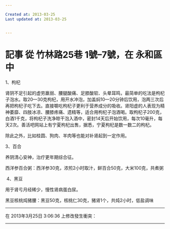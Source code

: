 ```yaml
---

Created at: 2013-03-25
Last updated at: 2013-03-25


---
```


# 記事 從 竹林路25巷 1號–7號，在 永和區 中


1、枸杞

肾阴不足引起的虚劳羸弱、腰腿酸痛、足膝酸软、头晕耳鸣，最简单的吃法是枸杞子泡水。取20—30克枸杞，用开水冲泡，加盖焖10—20分钟后饮用，泡两三次后再把枸杞子吃下去。直接嚼吃枸杞子更利于营养成分的吸收。肾阳虚的人表现为精神萎靡、四肢冰凉、腰膝疼痛、遗精等，适合用枸杞子泡酒喝。取枸杞子200克，白酒1千克，将枸杞子洗净晾干泡入酒中，密封14天后开始饮用，每次10毫升，每天2次。善活吧网站上有宁夏枸杞出售，据悉，宁夏枸杞是数一数二的枸杞。

除此之外，比如桂圆、狗肉、羊肉等也能对补肾起到一定作用。

3、百合

养阴清心安神，治疗更年期综合征。

西洋参百合粥：西洋参30克，浓煎2小时取汁，鲜百合50克，大米100克，共煮粥

 4、黑豆

用于肾亏月经稀少，慢性肾病蛋白尿。

黑豆核桃炖猪腰：黑豆50克，核桃仁30克，猪肾1个，共炖2小时，低盐调味

* * *

在 2013年3月25日 3:06:36 上修改發生衝突：

* * *

